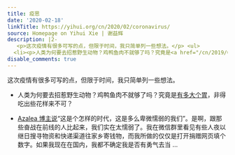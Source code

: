 ```yaml
---
title: 疫思
date: '2020-02-18'
linkTitle: https://yihui.org/cn/2020/02/coronavirus/
source: Homepage on Yihui Xie | 谢益辉
description: |2-
   <p>这次疫情有很多可写的点，但限于时间，我只简单列一些想法。</p> <ul>
  <li><p>人类为何要去招惹野生动物？鸡鸭鱼肉不就够了吗？究竟是<a href="/cn/2019/05/fat-heart/">有多大个胃</a>，非得吃出些花样来不可？</p></li> <li><p><a href="http://azaleasays.com/2020/02/07/an-ordinary-person-died-of-a-non-existent-virus/">Azalea 博主说</a>“这是个怎样的时代，这是多么卑微懦弱的我们”。是啊，跟那些奋战在前线的人比起来，我们实在太懦弱了。我在微信群里看见有些人夜以继日搜寻物资和快递渠道往家乡寄钱物，而我所做的仅仅是打开捐赠网页填个数字。如果我现在在国内，我都不确定我是否有勇气去当 ...
disable_comments: true
---
```

 <p>这次疫情有很多可写的点，但限于时间，我只简单列一些想法。</p> <ul>
<li><p>人类为何要去招惹野生动物？鸡鸭鱼肉不就够了吗？究竟是<a href="/cn/2019/05/fat-heart/">有多大个胃</a>，非得吃出些花样来不可？</p></li> <li><p><a href="http://azaleasays.com/2020/02/07/an-ordinary-person-died-of-a-non-existent-virus/">Azalea 博主说</a>“这是个怎样的时代，这是多么卑微懦弱的我们”。是啊，跟那些奋战在前线的人比起来，我们实在太懦弱了。我在微信群里看见有些人夜以继日搜寻物资和快递渠道往家乡寄钱物，而我所做的仅仅是打开捐赠网页填个数字。如果我现在在国内，我都不确定我是否有勇气去当 ...